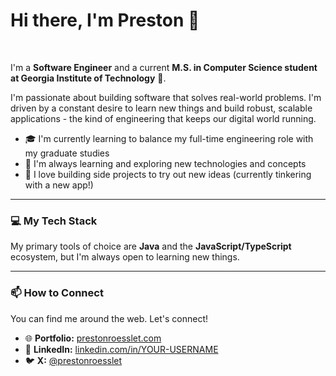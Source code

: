# Hi there, I'm Preston 👋

<br>

I'm a **Software Engineer** and a current **M.S. in Computer Science student at Georgia Institute of Technology** 🐝.

I'm passionate about building software that solves real-world problems. I'm driven by a constant desire to learn new things and build robust, scalable applications - the kind of engineering that keeps our digital world running.

- 🎓 I'm currently learning to balance my full-time engineering role with my graduate studies
- 🌱 I'm always learning and exploring new technologies and concepts
- 🚀 I love building side projects to try out new ideas (currently tinkering with a new app!)

---

### 💻 My Tech Stack

My primary tools of choice are **Java** and the **JavaScript/TypeScript** ecosystem, but I'm always open to learning new things.

---

### 📫 How to Connect

You can find me around the web. Let's connect!

- 🌐 **Portfolio:** [prestonroesslet.com](https://prestonroesslet.com)
- 🔗 **LinkedIn:** [linkedin.com/in/YOUR-USERNAME](https://www.linkedin.com/in/preston-roesslet)
- 🐦 **X:** [@prestonroesslet](https://x.com/prestonroesslet)
